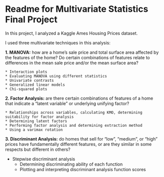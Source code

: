 # Readme for Multivariate Statistics Final Project

In this project, I analyzed a Kaggle Ames Housing Prices dataset. 

I used three multivariate techniques in this analysis:

**1. MANOVA:** how are a home’s sale price and total surface area affected by the features of the home? Do certain combinations of features relate to differences in the mean sale price and/or the mean surface area?

	* Interaction plots
	* Evaluating MANOVA using different statistics
	* Univariate contrasts
	* Generalized linear models
	* Chi-squared plots 

**2. Factor Analysis:** are there certain combinations of features of a home that indicate a “latent variable” or underlying unifying factor? 

	* Relationships across variables, calculating KMO, determining suitability for factor analysis
	* Determining latent factors
	* Performing factor analysis and determining extraction method
	* Using a varimax rotation

**3. Discriminant Analysis:** do homes that sell for “low”, “medium”, or “high” prices have fundamentally different features, 
or are they similar in some respects but different in others?

  * Stepwise discriminant analysis
	* Determining discriminating ability of each function
	* Plotting and interpreting discriminant analysis function scores
